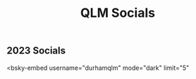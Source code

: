 ﻿---
layout: page
title: QLM Socials
subtitle:
---

## 2023 Socials

<script type="module" src="https://cdn.jsdelivr.net/npm/bsky-embed/dist/bsky-embed.es.js" async></script>
<bsky-embed
 username="durhamqlm"
  mode="dark"
  limit="5"
  >
</bsky-embed>
